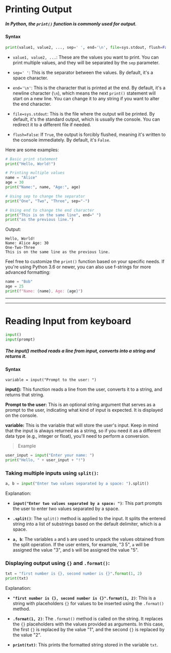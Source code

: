 
# Printing Output 

##### In Python, the `print()` function is commonly used for output. 
#### Syntax

```python
print(value1, value2, ..., sep=' ', end='\n', file=sys.stdout, flush=False)
```

- `value1, value2, ...`: These are the values you want to print. You can print multiple values, and they will be separated by the `sep` parameter.

- `sep=' '`: This is the separator between the values. By default, it's a space character.

- `end='\n'`: This is the character that is printed at the end. By default, it's a newline character (`\n`), which means the next `print()` statement will start on a new line. You can change it to any string if you want to alter the end character.

- `file=sys.stdout`: This is the file where the output will be printed. By default, it's the standard output, which is usually the console. You can redirect it to a different file if needed.

- `flush=False`: If `True`, the output is forcibly flushed, meaning it's written to the console immediately. By default, it's `False`.

Here are some examples:

```python
# Basic print statement
print("Hello, World!")

# Printing multiple values
name = "Alice"
age = 30
print("Name:", name, "Age:", age)

# Using sep to change the separator
print("One", "Two", "Three", sep="-")

# Using end to change the end character
print("This is on the same line", end=" ")
print("as the previous line.")
```

Output:
```
Hello, World!
Name: Alice Age: 30
One-Two-Three
This is on the same line as the previous line.
```

Feel free to customize the `print()` function based on your specific needs. If you're using Python 3.6 or newer, you can also use f-strings for more advanced formatting:

```python
name = "Bob"
age = 25
print(f"Name: {name}, Age: {age}")
```
---
---
# Reading Input from keyboard
```python
input()
input(prompt)
```


##### The input() method reads a line from input,  converts into a string and returns it.
#### Syntax
```
variable = input("Prompt to the user: ")
```
**input():** This function reads a line from the user, converts it to a string, and returns that string.

**Prompt to the user:** This is an optional string argument that serves as a prompt to the user, indicating what kind of input is expected. It is displayed on the console.

**variable:** This is the variable that will store the user's input. Keep in mind that the input is always returned as a string, so if you need it as a different data type (e.g., integer or float), you'll need to perform a conversion.


>Example
```python
user_input = input("Enter your name: ")
print("Hello, " + user_input + "!")

```   


### Taking multiple inputs using `split()`:

```python
a, b = input("Enter two values separated by a space: ").split()
```

Explanation:
- **`input("Enter two values separated by a space: ")`**: This part prompts the user to enter two values separated by a space.
  
- **`.split()`**: The `split()` method is applied to the input. It splits the entered string into a list of substrings based on the default delimiter, which is a space.

- **`a, b`**: The variables `a` and `b` are used to unpack the values obtained from the split operation. If the user enters, for example, "3 5", `a` will be assigned the value "3", and `b` will be assigned the value "5".

### Displaying output using `{}` and `.format()`:

```python
txt = "first number is {}, second number is {}".format(1, 2)
print(txt)
```

Explanation:
- **`"first number is {}, second number is {}".format(1, 2)`**: This is a string with placeholders `{}` for values to be inserted using the `.format()` method.

- **`.format(1, 2)`**: The `.format()` method is called on the string. It replaces the `{}` placeholders with the values provided as arguments. In this case, the first `{}` is replaced by the value "1", and the second `{}` is replaced by the value "2".

- **`print(txt)`**: This prints the formatted string stored in the variable `txt`.
